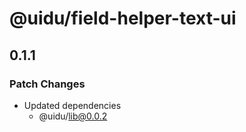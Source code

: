 # @uidu/field-helper-text-ui

## 0.1.1

### Patch Changes

- Updated dependencies
  - @uidu/lib@0.0.2
